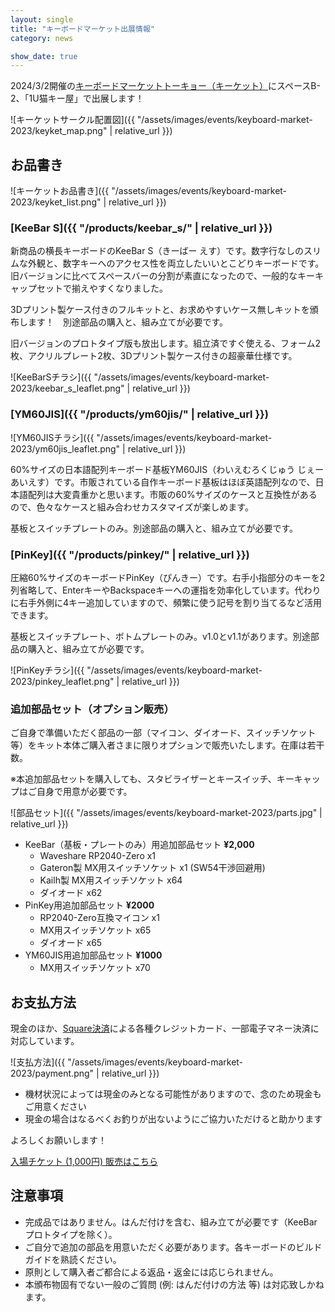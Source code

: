 ```yaml
---
layout: single
title: "キーボードマーケット出展情報"
category: news

show_date: true
---
```


2024/3/2開催の[キーボードマーケットトーキョー（キーケット）](https://keeb-market.jp/)にスペースB-2、「1U猫キー屋」で出展します！

![キーケットサークル配置図]({{ "/assets/images/events/keyboard-market-2023/keyket_map.png" | relative_url }})

## お品書き

![キーケットお品書き]({{ "/assets/images/events/keyboard-market-2023/keyket_list.png" | relative_url }})

### [KeeBar S]({{ "/products/keebar_s/" | relative_url }})

新商品の横長キーボードのKeeBar S（きーばー えす）です。数字行なしのスリムな外観と、数字キーへのアクセス性を両立したいいとこどりキーボードです。旧バージョンに比べてスペースバーの分割が素直になったので、一般的なキーキャップセットで揃えやすくなりました。

3Dプリント製ケース付きのフルキットと、お求めやすいケース無しキットを頒布します！　別途部品の購入と、組み立てが必要です。

旧バージョンのプロトタイプ版も放出します。組立済ですぐ使える、フォーム2枚、アクリルプレート2枚、3Dプリント製ケース付きの超豪華仕様です。

![KeeBarSチラシ]({{ "/assets/images/events/keyboard-market-2023/keebar_s_leaflet.png" | relative_url }})

### [YM60JIS]({{ "/products/ym60jis/" | relative_url }})

![YM60JISチラシ]({{ "/assets/images/events/keyboard-market-2023/ym60jis_leaflet.png" | relative_url }})

60%サイズの日本語配列キーボード基板YM60JIS（わいえむろくじゅう じぇーあいえす）です。市販されている自作キーボード基板はほぼ英語配列なので、日本語配列は大変貴重かと思います。市販の60%サイズのケースと互換性があるので、色々なケースと組み合わせカスタマイズが楽しめます。

基板とスイッチプレートのみ。別途部品の購入と、組み立てが必要です。

### [PinKey]({{ "/products/pinkey/" | relative_url }})

圧縮60%サイズのキーボードPinKey（ぴんきー）です。右手小指部分のキーを2列省略して、EnterキーやBackspaceキーへの運指を効率化しています。代わりに右手外側に4キー追加していますので、頻繁に使う記号を割り当てるなど活用できます。

基板とスイッチプレート、ボトムプレートのみ。v1.0とv1.1があります。別途部品の購入と、組み立てが必要です。

![PinKeyチラシ]({{ "/assets/images/events/keyboard-market-2023/pinkey_leaflet.png" | relative_url }})

### 追加部品セット（オプション販売）

ご自身で準備いただく部品の一部（マイコン、ダイオード、スイッチソケット等）をキット本体ご購入者さまに限りオプションで販売いたします。在庫は若干数。

※本追加部品セットを購入しても、スタビライザーとキースイッチ、キーキャップはご自身で用意が必要です。

![部品セット]({{ "/assets/images/events/keyboard-market-2023/parts.jpg" | relative_url }})

- KeeBar（基板・プレートのみ）用追加部品セット **¥2,000**
  - Waveshare RP2040-Zero x1
  - Gateron製 MX用スイッチソケット x1 (SW54干渉回避用)
  - Kailh製 MX用スイッチソケット x64
  - ダイオード x62
- PinKey用追加部品セット **¥2000**
  - RP2040-Zero互換マイコン x1
  - MX用スイッチソケット x65
  - ダイオード x65
- YM60JIS用追加部品セット **¥1000**
  - MX用スイッチソケット x70

## お支払方法

現金のほか、[Square決済](https://squareup.com/jp/ja)による各種クレジットカード、一部電子マネー決済に対応しています。

![支払方法]({{ "/assets/images/events/keyboard-market-2023/payment.png" | relative_url }})

- 機材状況によっては現金のみとなる可能性がありますので、念のため現金もご用意ください
- 現金の場合はなるべくお釣りが出ないようにご協力いただけると助かります

よろしくお願いします！

[入場チケット (1,000円) 販売はこちら](https://t.livepocket.jp/e/gbmvf)

## 注意事項

- 完成品ではありません。はんだ付けを含む、組み立てが必要です（KeeBar プロトタイプを除く）。
- ご自分で追加の部品を用意いただく必要があります。各キーボードのビルドガイドを熟読ください。
- 原則として購入者ご都合による返品・返金には応じられません。
- 本頒布物固有でない一般のご質問 (例: はんだ付けの方法 等) は対応致しかねます。
